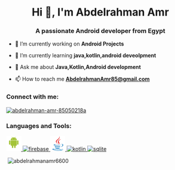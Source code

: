 <h1 align="center">Hi 👋, I'm Abdelrahman Amr</h1>
<h3 align="center">A passionate Android developer from Egypt</h3>

- 🔭 I’m currently working on **Android Projects**

- 🌱 I’m currently learning **java,kotlin,android deveolpment**

- 💬 Ask me about **Java,Kotlin,Android development**

- 📫 How to reach me **AbdelrahmanAmr85@gmail.com**

<h3 align="left">Connect with me:</h3>
<p align="left">
<a href="https://linkedin.com/in/abdelrahman-amr-85050218a" target="blank"><img align="center" src="https://raw.githubusercontent.com/rahuldkjain/github-profile-readme-generator/master/src/images/icons/Social/linked-in-alt.svg" alt="abdelrahman-amr-85050218a" height="30" width="40" /></a>
</p>

<h3 align="left">Languages and Tools:</h3>
<p align="left"> <a href="https://developer.android.com" target="_blank" rel="noreferrer"> <img src="https://raw.githubusercontent.com/devicons/devicon/master/icons/android/android-original-wordmark.svg" alt="android" width="40" height="40"/> </a> <a href="https://firebase.google.com/" target="_blank" rel="noreferrer"> <img src="https://www.vectorlogo.zone/logos/firebase/firebase-icon.svg" alt="firebase" width="40" height="40"/> </a> <a href="https://www.java.com" target="_blank" rel="noreferrer"> <img src="https://raw.githubusercontent.com/devicons/devicon/master/icons/java/java-original.svg" alt="java" width="40" height="40"/> </a> <a href="https://kotlinlang.org" target="_blank" rel="noreferrer"> <img src="https://www.vectorlogo.zone/logos/kotlinlang/kotlinlang-icon.svg" alt="kotlin" width="40" height="40"/> </a> <a href="https://www.sqlite.org/" target="_blank" rel="noreferrer"> <img src="https://www.vectorlogo.zone/logos/sqlite/sqlite-icon.svg" alt="sqlite" width="40" height="40"/> </a> </p>

<p>&nbsp;<img align="center" src="https://github-readme-stats.vercel.app/api?username=abdelrahmanamr6600&show_icons=true&locale=en" alt="abdelrahmanamr6600" /></p>
